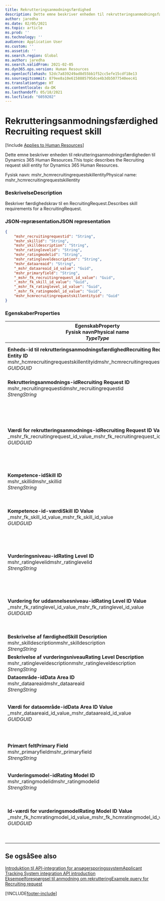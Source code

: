 ```yaml
---
title: Rekrutteringsanmodningsfærdighed
description: Dette emne beskriver enheden til rekrutteringsanmodningsfærdigheden til Dynamics 365 Human Resources.
author: jaredha
ms.date: 02/05/2021
ms.topic: article
ms.prod: ''
ms.technology: ''
audience: Application User
ms.custom: ''
ms.assetid: ''
ms.search.region: Global
ms.author: jaredha
ms.search.validFrom: 2021-02-05
ms.dyn365.ops.version: Human Resources
ms.openlocfilehash: 52dc7a839249ad8d55bb1f52cc5efe15cdf18e13
ms.sourcegitcommit: 879ee8a10e6158885795dce4b3db5077540eec41
ms.translationtype: HT
ms.contentlocale: da-DK
ms.lasthandoff: 05/18/2021
ms.locfileid: "6059202"
---
```

# <a name="recruiting-request-skill"></a><span data-ttu-id="6bbe1-103">Rekrutteringsanmodningsfærdighed</span><span class="sxs-lookup"><span data-stu-id="6bbe1-103">Recruiting request skill</span></span>

[!include [Applies to Human Resources](../includes/applies-to-hr.md)]

<span data-ttu-id="6bbe1-104">Dette emne beskriver enheden til rekrutteringsanmodningsfærdigheden til Dynamics 365 Human Resources.</span><span class="sxs-lookup"><span data-stu-id="6bbe1-104">This topic describes the Recruiting request skill entity for Dynamics 365 Human Resources.</span></span>

<span data-ttu-id="6bbe1-105">Fysisk navn: mshr_hcmrecruitingrequestskillentity</span><span class="sxs-lookup"><span data-stu-id="6bbe1-105">Physical name: mshr_hcmrecruitingrequestskillentity</span></span>

### <a name="description"></a><span data-ttu-id="6bbe1-106">Beskrivelse</span><span class="sxs-lookup"><span data-stu-id="6bbe1-106">Description</span></span>

<span data-ttu-id="6bbe1-107">Beskriver færdighedskrav til en RecruitingRequest.</span><span class="sxs-lookup"><span data-stu-id="6bbe1-107">Describes skill requirements for a RecruitingRequest.</span></span>

### <a name="json-representation"></a><span data-ttu-id="6bbe1-108">JSON-repræsentation</span><span class="sxs-lookup"><span data-stu-id="6bbe1-108">JSON representation</span></span>

```json
{
    "mshr_recruitingrequestid": "String",
    "mshr_skillid": "String",
    "mshr_skilldescription": "String",
    "mshr_ratinglevelid": "String",
    "mshr_ratingmodelid": "String",
    "mshr_ratingleveldescription": "String",
    "mshr_dataareaid": "String",
    "_mshr_dataareaid_id_value": "Guid",
    "mshr_primaryfield": "String",
    "_mshr_fk_recruitingrequest_id_value": "Guid",
    "_mshr_fk_skill_id_value": "Guid",
    "_mshr_fk_ratinglevel_id_value": "Guid",
    "_mshr_fk_ratingmodel_id_value": "Guid",
    "mshr_hcmrecruitingrequestskillentityid": "Guid"
}
```

### <a name="properties"></a><span data-ttu-id="6bbe1-109">Egenskaber</span><span class="sxs-lookup"><span data-stu-id="6bbe1-109">Properties</span></span>

| <span data-ttu-id="6bbe1-110">Egenskab</span><span class="sxs-lookup"><span data-stu-id="6bbe1-110">Property</span></span><br><span data-ttu-id="6bbe1-111">**Fysisk navn**</span><span class="sxs-lookup"><span data-stu-id="6bbe1-111">**Physical name**</span></span><br><span data-ttu-id="6bbe1-112">**_Type_**</span><span class="sxs-lookup"><span data-stu-id="6bbe1-112">**_Type_**</span></span> | <span data-ttu-id="6bbe1-113">Anvendelse</span><span class="sxs-lookup"><span data-stu-id="6bbe1-113">Use</span></span> | <span data-ttu-id="6bbe1-114">Beskrivelse</span><span class="sxs-lookup"><span data-stu-id="6bbe1-114">Description</span></span> |
| --- | --- | --- |
| <span data-ttu-id="6bbe1-115">**Enheds-id til rekrutteringsanmodningsfærdighed**</span><span class="sxs-lookup"><span data-stu-id="6bbe1-115">**Recruiting Request Skill Entity ID**</span></span><br><span data-ttu-id="6bbe1-116">mshr_hcmrecruitingrequestskillentityid</span><span class="sxs-lookup"><span data-stu-id="6bbe1-116">mshr_hcmrecruitingrequestskillentityid</span></span><br><span data-ttu-id="6bbe1-117">*GUID*</span><span class="sxs-lookup"><span data-stu-id="6bbe1-117">*GUID*</span></span> | <span data-ttu-id="6bbe1-118">Skrivebeskyttet</span><span class="sxs-lookup"><span data-stu-id="6bbe1-118">Read-only</span></span><br><span data-ttu-id="6bbe1-119">Påkrævet</span><span class="sxs-lookup"><span data-stu-id="6bbe1-119">Required</span></span> | <span data-ttu-id="6bbe1-120">Systemgenereret entydig identifikation af posten **Rekrutteringsanmodningsfærdighed**.</span><span class="sxs-lookup"><span data-stu-id="6bbe1-120">System-generated unique identifier for the **Recruiting Request Skill** record.</span></span> |
| <span data-ttu-id="6bbe1-121">**Rekrutteringsanmodnings-id**</span><span class="sxs-lookup"><span data-stu-id="6bbe1-121">**Recruiting Request ID**</span></span><br><span data-ttu-id="6bbe1-122">mshr_recruitingrequestid</span><span class="sxs-lookup"><span data-stu-id="6bbe1-122">mshr_recruitingrequestid</span></span><br><span data-ttu-id="6bbe1-123">*Streng*</span><span class="sxs-lookup"><span data-stu-id="6bbe1-123">*String*</span></span> | <span data-ttu-id="6bbe1-124">Skriv én gang</span><span class="sxs-lookup"><span data-stu-id="6bbe1-124">Write-once</span></span><br><span data-ttu-id="6bbe1-125">Påkrævet</span><span class="sxs-lookup"><span data-stu-id="6bbe1-125">Required</span></span> | <span data-ttu-id="6bbe1-126">Det entydige id, der kan læses af den tilknyttede rekrutteringsanmodning.</span><span class="sxs-lookup"><span data-stu-id="6bbe1-126">The user-readable unique identifier of the associated recruiting request.</span></span> |
| <span data-ttu-id="6bbe1-127">**Værdi for rekrutteringsanmodnings-id**</span><span class="sxs-lookup"><span data-stu-id="6bbe1-127">**Recruiting Request ID Value**</span></span><br><span data-ttu-id="6bbe1-128">_mshr_fk_recruitingrequest_id_value</span><span class="sxs-lookup"><span data-stu-id="6bbe1-128">_mshr_fk_recruitingrequest_id_value</span></span><br><span data-ttu-id="6bbe1-129">*GUID*</span><span class="sxs-lookup"><span data-stu-id="6bbe1-129">*GUID*</span></span> | <span data-ttu-id="6bbe1-130">Skrivebeskyttet</span><span class="sxs-lookup"><span data-stu-id="6bbe1-130">Read-only</span></span><br><span data-ttu-id="6bbe1-131">Påkrævet</span><span class="sxs-lookup"><span data-stu-id="6bbe1-131">Required</span></span><br> <span data-ttu-id="6bbe1-132">Fremmed nøgle: mshr_hcmrecruitingrequestentityid of mshr_hcmrecruitingrequestentity-enhed</span><span class="sxs-lookup"><span data-stu-id="6bbe1-132">Foreign key: mshr_hcmrecruitingrequestentityid of mshr_hcmrecruitingrequestentity entity</span></span> | <span data-ttu-id="6bbe1-133">Systemgenereret entydig id, der kan læses af den tilhørende rekrutteringsanmodning.</span><span class="sxs-lookup"><span data-stu-id="6bbe1-133">System-generated unique identifier of the associated recruiting request.</span></span> |
| <span data-ttu-id="6bbe1-134">**Kompetence-id**</span><span class="sxs-lookup"><span data-stu-id="6bbe1-134">**Skill ID**</span></span><br><span data-ttu-id="6bbe1-135">mshr_skillid</span><span class="sxs-lookup"><span data-stu-id="6bbe1-135">mshr_skillid</span></span><br><span data-ttu-id="6bbe1-136">*Streng*</span><span class="sxs-lookup"><span data-stu-id="6bbe1-136">*String*</span></span><br> | <span data-ttu-id="6bbe1-137">Skriv én gang</span><span class="sxs-lookup"><span data-stu-id="6bbe1-137">Write-once</span></span><br><span data-ttu-id="6bbe1-138">Påkrævet</span><span class="sxs-lookup"><span data-stu-id="6bbe1-138">Required</span></span> | <span data-ttu-id="6bbe1-139">Det entydige id, der kan læses af den krævede færdighed.</span><span class="sxs-lookup"><span data-stu-id="6bbe1-139">The user-readable unique identifier of the required skill.</span></span> |
| <span data-ttu-id="6bbe1-140">**Kompetence-id-værdi**</span><span class="sxs-lookup"><span data-stu-id="6bbe1-140">**Skill ID Value**</span></span><br><span data-ttu-id="6bbe1-141">_mshr_fk_skill_id_value</span><span class="sxs-lookup"><span data-stu-id="6bbe1-141">_mshr_fk_skill_id_value</span></span><br><span data-ttu-id="6bbe1-142">*GUID*</span><span class="sxs-lookup"><span data-stu-id="6bbe1-142">*GUID*</span></span> | <span data-ttu-id="6bbe1-143">Skrivebeskyttet</span><span class="sxs-lookup"><span data-stu-id="6bbe1-143">Read-only</span></span><br><span data-ttu-id="6bbe1-144">Påkrævet</span><span class="sxs-lookup"><span data-stu-id="6bbe1-144">Required</span></span><br><span data-ttu-id="6bbe1-145">Fremmed nøgle: mshr_hcmskillentityid of mshr_hcmskillentity-enhed</span><span class="sxs-lookup"><span data-stu-id="6bbe1-145">Foreign key: mshr_hcmskillentityid of mshr_hcmskillentity entity</span></span> | <span data-ttu-id="6bbe1-146">Systemgenereret entydigt id til påkrævet færdighed.</span><span class="sxs-lookup"><span data-stu-id="6bbe1-146">System-generated unique identifier of the required skill.</span></span> |
| <span data-ttu-id="6bbe1-147">**Vurderingsniveau-id**</span><span class="sxs-lookup"><span data-stu-id="6bbe1-147">**Rating Level ID**</span></span><br><span data-ttu-id="6bbe1-148">mshr_ratinglevelid</span><span class="sxs-lookup"><span data-stu-id="6bbe1-148">mshr_ratinglevelid</span></span><br><span data-ttu-id="6bbe1-149">*Streng*</span><span class="sxs-lookup"><span data-stu-id="6bbe1-149">*String*</span></span> | <span data-ttu-id="6bbe1-150">Skriv én gang</span><span class="sxs-lookup"><span data-stu-id="6bbe1-150">Write-once</span></span><br><span data-ttu-id="6bbe1-151">Valgfri</span><span class="sxs-lookup"><span data-stu-id="6bbe1-151">Optional</span></span> | <span data-ttu-id="6bbe1-152">Den ønskede værdi på færdighedsniveau, der er valgt for jobbet, baseret på den vurderingsmodel, der er tildelt færdigheden.</span><span class="sxs-lookup"><span data-stu-id="6bbe1-152">The required skill level value selected for the job, based on the rating model assigned to the skill.</span></span> |
| <span data-ttu-id="6bbe1-153">**Vurdering for uddannelsesniveau-id**</span><span class="sxs-lookup"><span data-stu-id="6bbe1-153">**Rating Level ID Value**</span></span><br><span data-ttu-id="6bbe1-154">_mshr_fk_ratinglevel_id_value</span><span class="sxs-lookup"><span data-stu-id="6bbe1-154">_mshr_fk_ratinglevel_id_value</span></span><br><span data-ttu-id="6bbe1-155">*GUID*</span><span class="sxs-lookup"><span data-stu-id="6bbe1-155">*GUID*</span></span> | <span data-ttu-id="6bbe1-156">Skrivebeskyttet</span><span class="sxs-lookup"><span data-stu-id="6bbe1-156">Read-only</span></span><br><span data-ttu-id="6bbe1-157">Valgfri</span><span class="sxs-lookup"><span data-stu-id="6bbe1-157">Optional</span></span><br><span data-ttu-id="6bbe1-158">Fremmed nøgle: mshr_hcmratinglevelentityid of mshr_hcmratinglevelentity-enhed</span><span class="sxs-lookup"><span data-stu-id="6bbe1-158">Foreign key: mshr_hcmratinglevelentityid of mshr_hcmratinglevelentity entity</span></span> | <span data-ttu-id="6bbe1-159">Systemgenereret entydigt id til niveauet.</span><span class="sxs-lookup"><span data-stu-id="6bbe1-159">System-generated unique identifier for the level.</span></span> |
| <span data-ttu-id="6bbe1-160">**Beskrivelse af færdighed**</span><span class="sxs-lookup"><span data-stu-id="6bbe1-160">**Skill Description**</span></span><br><span data-ttu-id="6bbe1-161">mshr_skilldescription</span><span class="sxs-lookup"><span data-stu-id="6bbe1-161">mshr_skilldescription</span></span><br><span data-ttu-id="6bbe1-162">*Streng*</span><span class="sxs-lookup"><span data-stu-id="6bbe1-162">*String*</span></span> | <span data-ttu-id="6bbe1-163">Skrivebeskyttet</span><span class="sxs-lookup"><span data-stu-id="6bbe1-163">Read-only</span></span><br><span data-ttu-id="6bbe1-164">Påkrævet</span><span class="sxs-lookup"><span data-stu-id="6bbe1-164">Required</span></span> | <span data-ttu-id="6bbe1-165">Beskrivelse af færdighed.</span><span class="sxs-lookup"><span data-stu-id="6bbe1-165">The skill description.</span></span> |
| <span data-ttu-id="6bbe1-166">**Beskrivelse af vurderingsniveau**</span><span class="sxs-lookup"><span data-stu-id="6bbe1-166">**Rating Level Description**</span></span><br><span data-ttu-id="6bbe1-167">mshr_ratingleveldescription</span><span class="sxs-lookup"><span data-stu-id="6bbe1-167">mshr_ratingleveldescription</span></span><br><span data-ttu-id="6bbe1-168">*Streng*</span><span class="sxs-lookup"><span data-stu-id="6bbe1-168">*String*</span></span> | <span data-ttu-id="6bbe1-169">Skrivebeskyttet</span><span class="sxs-lookup"><span data-stu-id="6bbe1-169">Read-only</span></span><br><span data-ttu-id="6bbe1-170">Valgfri</span><span class="sxs-lookup"><span data-stu-id="6bbe1-170">Optional</span></span> | <span data-ttu-id="6bbe1-171">Beskrivelse af valgt færdighedsniveau.</span><span class="sxs-lookup"><span data-stu-id="6bbe1-171">The description of the selected skill level.</span></span> |
| <span data-ttu-id="6bbe1-172">**Dataområde-id**</span><span class="sxs-lookup"><span data-stu-id="6bbe1-172">**Data Area ID**</span></span><br><span data-ttu-id="6bbe1-173">mshr_dataareaid</span><span class="sxs-lookup"><span data-stu-id="6bbe1-173">mshr_dataareaid</span></span><br><span data-ttu-id="6bbe1-174">*Streng*</span><span class="sxs-lookup"><span data-stu-id="6bbe1-174">*String*</span></span> | <span data-ttu-id="6bbe1-175">Læse/skrive</span><span class="sxs-lookup"><span data-stu-id="6bbe1-175">Read/write</span></span><br><span data-ttu-id="6bbe1-176">Valgfri</span><span class="sxs-lookup"><span data-stu-id="6bbe1-176">Optional</span></span> | <span data-ttu-id="6bbe1-177">Angiver den juridiske enhed (regnskabet).</span><span class="sxs-lookup"><span data-stu-id="6bbe1-177">Specifies the legal entity (company).</span></span> |
| <span data-ttu-id="6bbe1-178">**Værdi for dataområde-id**</span><span class="sxs-lookup"><span data-stu-id="6bbe1-178">**Data Area ID Value**</span></span><br><span data-ttu-id="6bbe1-179">_mshr_dataareaid_id_value</span><span class="sxs-lookup"><span data-stu-id="6bbe1-179">_mshr_dataareaid_id_value</span></span><br><span data-ttu-id="6bbe1-180">*GUID*</span><span class="sxs-lookup"><span data-stu-id="6bbe1-180">*GUID*</span></span> | <span data-ttu-id="6bbe1-181">Skrivebeskyttet</span><span class="sxs-lookup"><span data-stu-id="6bbe1-181">Read-only</span></span><br><span data-ttu-id="6bbe1-182">Valgfri</span><span class="sxs-lookup"><span data-stu-id="6bbe1-182">Optional</span></span><br><span data-ttu-id="6bbe1-183">Fremmed nøgle: cdm_companyid af cdm_company-enhed</span><span class="sxs-lookup"><span data-stu-id="6bbe1-183">Foreign key: cdm_companyid of cdm_company entity</span></span> | <span data-ttu-id="6bbe1-184">Systemgenereret GUID-værdi, der identificerer den juridiske enhed (virksomheden).</span><span class="sxs-lookup"><span data-stu-id="6bbe1-184">System-generated GUID value identifying the legal entity (company).</span></span> |
| <span data-ttu-id="6bbe1-185">**Primært felt**</span><span class="sxs-lookup"><span data-stu-id="6bbe1-185">**Primary Field**</span></span><br><span data-ttu-id="6bbe1-186">mshr_primaryfield</span><span class="sxs-lookup"><span data-stu-id="6bbe1-186">mshr_primaryfield</span></span><br><span data-ttu-id="6bbe1-187">*Streng*</span><span class="sxs-lookup"><span data-stu-id="6bbe1-187">*String*</span></span> | <span data-ttu-id="6bbe1-188">Skrivebeskyttet</span><span class="sxs-lookup"><span data-stu-id="6bbe1-188">Read-only</span></span><br><span data-ttu-id="6bbe1-189">Påkrævet</span><span class="sxs-lookup"><span data-stu-id="6bbe1-189">Required</span></span> | <span data-ttu-id="6bbe1-190">Sammensætning af værdien for rekrutteringsanmodning og færdigheds-id som en anden metode, der identificerer posten entydigt.</span><span class="sxs-lookup"><span data-stu-id="6bbe1-190">Concatenation of Recruiting Request value and Skill ID as another method to uniquely identify the record.</span></span> |
| <span data-ttu-id="6bbe1-191">**Vurderingsmodel-id**</span><span class="sxs-lookup"><span data-stu-id="6bbe1-191">**Rating Model ID**</span></span><br><span data-ttu-id="6bbe1-192">mshr_ratingmodelid</span><span class="sxs-lookup"><span data-stu-id="6bbe1-192">mshr_ratingmodelid</span></span><br><span data-ttu-id="6bbe1-193">*Streng*</span><span class="sxs-lookup"><span data-stu-id="6bbe1-193">*String*</span></span> | <span data-ttu-id="6bbe1-194">Læse/skrive</span><span class="sxs-lookup"><span data-stu-id="6bbe1-194">Read-write</span></span><br><span data-ttu-id="6bbe1-195">Påkrævet</span><span class="sxs-lookup"><span data-stu-id="6bbe1-195">Required</span></span> | <span data-ttu-id="6bbe1-196">Den vurderingsmodel, der bruges til vurdering af færdigheden.</span><span class="sxs-lookup"><span data-stu-id="6bbe1-196">The rating model used to rate the skill.</span></span> |
| <span data-ttu-id="6bbe1-197">**Id-værdi for vurderingsmodel**</span><span class="sxs-lookup"><span data-stu-id="6bbe1-197">**Rating Model ID Value**</span></span><br><span data-ttu-id="6bbe1-198">_mshr_fk_hcmratingmodel_id_value</span><span class="sxs-lookup"><span data-stu-id="6bbe1-198">_mshr_fk_hcmratingmodel_id_value</span></span><br><span data-ttu-id="6bbe1-199">*GUID*</span><span class="sxs-lookup"><span data-stu-id="6bbe1-199">*GUID*</span></span> | <span data-ttu-id="6bbe1-200">Skrivebeskyttet</span><span class="sxs-lookup"><span data-stu-id="6bbe1-200">Read-only</span></span><br><span data-ttu-id="6bbe1-201">Påkrævet</span><span class="sxs-lookup"><span data-stu-id="6bbe1-201">Required</span></span><br><span data-ttu-id="6bbe1-202">Fremmed nøgle: mshr_hcmratingmodelentityid of mshr_hcmratingmodelentity-enhed</span><span class="sxs-lookup"><span data-stu-id="6bbe1-202">Foreign key: mshr_hcmratingmodelentityid of mshr_hcmratingmodelentity entity</span></span> | <span data-ttu-id="6bbe1-203">Systemgenereret entydig identifikation af den vurderingsmodel, der bruges til vurdering af færdigheden.</span><span class="sxs-lookup"><span data-stu-id="6bbe1-203">System-generated unique identifier of the rating model used to rate the skill.</span></span> |

## <a name="see-also"></a><span data-ttu-id="6bbe1-204">Se også</span><span class="sxs-lookup"><span data-stu-id="6bbe1-204">See also</span></span>

[<span data-ttu-id="6bbe1-205">Introduktion til API-integration for ansøgersporingssystem</span><span class="sxs-lookup"><span data-stu-id="6bbe1-205">Applicant Tracking System integration API introduction</span></span>](hr-admin-integration-ats-api-introduction.md)<br>
[<span data-ttu-id="6bbe1-206">Eksempelforespørgsel til anmodning om rekruttering</span><span class="sxs-lookup"><span data-stu-id="6bbe1-206">Example query for Recruiting request</span></span>](hr-admin-integration-ats-api-recruiting-request-example-query.md)


[!INCLUDE[footer-include](../includes/footer-banner.md)]